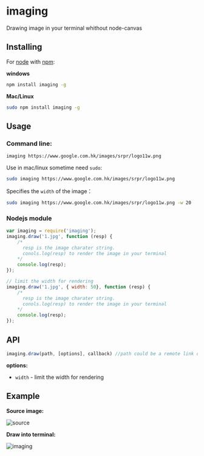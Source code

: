 imaging
=======

Drawing image in your terminal whithout node-canvas

## Installing

For [node](http://nodejs.org) with [npm](http://npmjs.org):

__windows__
```bash
npm install imaging -g
```
__Mac/Linux__

```bash
sudo npm install imaging -g
```

## Usage


### Command line:

```bash
imaging https://www.google.com.hk/images/srpr/logo11w.png
```

Use in mac/linux sometime need `sudo`:
```bash
sudo imaging https://www.google.com.hk/images/srpr/logo11w.png
```

Specifies the `width` of the image：
```bash
sudo imaging https://www.google.com.hk/images/srpr/logo11w.png -w 20
```

### Nodejs module

```javascript
var imaging = require('imaging');
imaging.draw('1.jpg', function (resp) {
    /*
      resp is the image charater string.
      conols.log(resp) to render the image in your terminal
    */
    console.log(resp);
});

// limit the width for rendering
imaging.draw('1.jpg', { width: 50}, function (resp) {
    /*
      resp is the image charater string.
      conols.log(resp) to render the image in your terminal
    */
    console.log(resp);
});
```

## API

```javascript
imaging.draw(path, [options], callback) //path could be a remote link or local resource
```
__options:__
* `width` -  limit the width for rendering 


## Example

__Source image:__

![source](http://switer.github.io/live/imaging_img.png)

__Draw into terminal:__

![imaging](http://switer.github.io/live/imaging_render.png)

